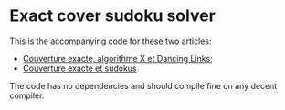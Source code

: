# Exact cover sudoku solver

This is the accompanying code for these two articles:

- [Couverture exacte, algorithme X et Dancing Links](http://mathieuturcotte.ca/textes/couverture-exacte/);
- [Couverture exacte et sudokus](http://mathieuturcotte.ca/textes/couverture-exacte-sudoku/)

The code has no dependencies and should compile fine on any decent compiler.
